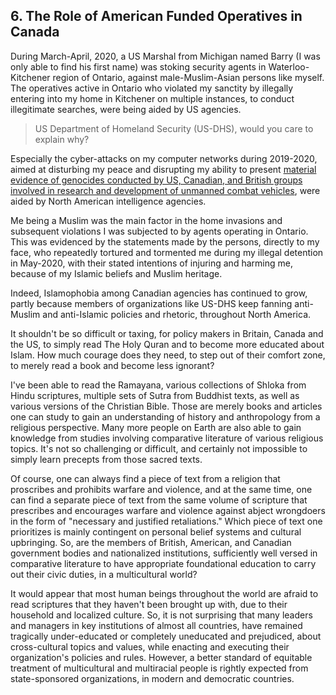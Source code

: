## 6. The Role of American Funded Operatives in Canada

During March-April, 2020, a US Marshal from Michigan named Barry (I was only able to find his first name) was stoking security agents in Waterloo-Kitchener region of Ontario, against male-Muslim-Asian persons like myself. The operatives active in Ontario who violated my sanctity by illegally entering into my home in Kitchener on multiple instances, to conduct illegitimate searches, were being aided by US agencies. 

>US Department of Homeland Security (US-DHS), would you care to explain why? 

Especially the cyber-attacks on my computer networks during 2019-2020, aimed at disturbing my peace and disrupting my ability to present [material evidence of genocides conducted by US, Canadian, and British groups involved in research and development of unmanned combat vehicles](https://github.com/true-hindsight/long-overdue-justice/blob/main/expose/04-0.md#4-misuse-and-abuse-of-defense-systems-developed-via-universities-in-committing-genocides), were aided by North American intelligence agencies. 

Me being a Muslim was the main factor in the home invasions and subsequent violations I was subjected to by agents operating in Ontario. This was evidenced by the statements made by the persons, directly to my face, who repeatedly tortured and tormented me during my illegal detention in May-2020, with their stated intentions of injuring and harming me, because of my Islamic beliefs and Muslim heritage. 

Indeed, Islamophobia among Canadian agencies has continued to grow, partly because members of organizations like US-DHS keep fanning anti-Muslim and anti-Islamic policies and rhetoric, throughout North America. 

It shouldn't be so difficult or taxing, for policy makers in Britain, Canada and the US, to simply read The Holy Quran and to become more educated about Islam. How much courage does they need, to step out of their comfort zone, to merely read a book and become less ignorant? 

I've been able to read the Ramayana, various collections of Shloka from Hindu scriptures, multiple sets of Sutra from Buddhist texts, as well as various versions of the Christian Bible. Those are merely books and articles one can study to gain an understanding of history and anthropology from a religious perspective. Many more people on Earth are also able to gain knowledge from studies involving comparative literature of various religious topics. It's not so challenging or difficult, and certainly not impossible to simply learn precepts from those sacred texts. 

Of course, one can always find a piece of text from a religion that proscribes and prohibits warfare and violence, and at the same time, one can find a separate piece of text from the same volume of scripture that prescribes and encourages warfare and violence against abject wrongdoers in the form of "necessary and justified retaliations." Which piece of text one prioritizes is mainly contingent on personal belief systems and cultural upbringing. So, are the members of British, American, and Canadian government bodies and nationalized institutions, sufficiently well versed in comparative literature to have appropriate foundational education to carry out their civic duties, in a multicultural world? 

It would appear that most human beings throughout the world are afraid to read scriptures that they haven't been brought up with, due to their household and localized culture. So, it is not surprising that many leaders and managers in key institutions of almost all countries, have remained tragically under-educated or completely uneducated and prejudiced, about cross-cultural topics and values, while enacting and executing their organization's policies and rules. However, a better standard of equitable treatment of multicultural and multiracial people is rightly expected from state-sponsored organizations, in modern and democratic countries. 